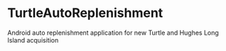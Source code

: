 TurtleAutoReplenishment
=======================

Android auto replenishment application for new Turtle and Hughes Long Island acquisition
